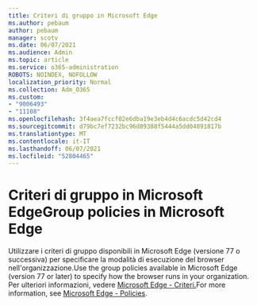 ```yaml
---
title: Criteri di gruppo in Microsoft Edge
ms.author: pebaum
author: pebaum
manager: scotv
ms.date: 06/07/2021
ms.audience: Admin
ms.topic: article
ms.service: o365-administration
ROBOTS: NOINDEX, NOFOLLOW
localization_priority: Normal
ms.collection: Adm_O365
ms.custom:
- "9006493"
- "11108"
ms.openlocfilehash: 3f4aea7fccf02e6dba19e3eb4d4c6acdc5d42cd4
ms.sourcegitcommit: d79bc7ef7232bc96d89388f5444a5dd04891817b
ms.translationtype: MT
ms.contentlocale: it-IT
ms.lasthandoff: 06/07/2021
ms.locfileid: "52804465"
---
```

# <a name="group-policies-in-microsoft-edge"></a><span data-ttu-id="ef8ec-102">Criteri di gruppo in Microsoft Edge</span><span class="sxs-lookup"><span data-stu-id="ef8ec-102">Group policies in Microsoft Edge</span></span>

<span data-ttu-id="ef8ec-103">Utilizzare i criteri di gruppo disponibili in Microsoft Edge (versione 77 o successiva) per specificare la modalità di esecuzione del browser nell'organizzazione.</span><span class="sxs-lookup"><span data-stu-id="ef8ec-103">Use the group policies available in Microsoft Edge (version 77 or later) to specify how the browser runs in your organization.</span></span> <span data-ttu-id="ef8ec-104">Per ulteriori informazioni, vedere [Microsoft Edge - Criteri.](/deployedge/microsoft-edge-policies#available-policies)</span><span class="sxs-lookup"><span data-stu-id="ef8ec-104">For more information, see [Microsoft Edge - Policies](/deployedge/microsoft-edge-policies#available-policies).</span></span>